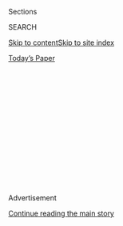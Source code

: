 <div id="app">

<div>

<div>

<div>

<div class="NYTAppHideMasthead css-1q2w90k e1suatyy0">

<div class="section css-ui9rw0 e1suatyy2">

<div class="css-eph4ug er09x8g0">

<div class="css-6n7j50">

</div>

<span class="css-1dv1kvn">Sections</span>

<div class="css-10488qs">

<span class="css-1dv1kvn">SEARCH</span>

</div>

[Skip to content](#site-content)[Skip to site
index](#site-index)

</div>

<div class="css-10698na e1huz5gh0">

</div>

</div>

<div id="masthead-bar-one" class="section hasLinks css-15hmgas e1csuq9d3">

<div class="css-uqyvli e1csuq9d0">

</div>

<div class="css-1uqjmks e1csuq9d1">

</div>

<div class="css-9e9ivx">

[](https://myaccount.nytimes3xbfgragh.onion/auth/login?response_type=cookie&client_id=vi)

</div>

<div class="css-1bvtpon e1csuq9d2">

[Today’s
Paper](https://www.nytimes3xbfgragh.onion/section/todayspaper)

</div>

</div>

</div>

</div>

<div data-aria-hidden="false">

<div id="site-content" data-role="main">

<div>

<div class="css-1aor85t" style="opacity:0.000000001;z-index:-1;visibility:hidden">

<div class="css-1hqnpie">

<div class="css-epjblv">

<span class="css-100wwgy">The Designer Changing How We Think About
Fashion and Race in
America</span>

</div>

<div class="css-k008qs">

<div class="css-o5pzib">

<span class="css-18z7m18"></span>

<div>

</div>

</div>

<span class="css-1n6z4y">https://nyti.ms/38qkpFR</span>

<div class="css-1705lsu">

<div class="css-4xjgmj">

<div class="css-4skfbu" data-role="toolbar" data-aria-label="Social Media Share buttons, Save button, and Comments Panel with current comment count" data-testid="share-tools">

  - 
  - 
  - 
  - 
    
    <div class="css-6n7j50">
    
    </div>

  - 
  - 

</div>

</div>

</div>

</div>

</div>

</div>

<div class="css-13pd83m">

</div>

<div id="top-wrapper" class="css-1sy8kpn">

<div id="top-slug" class="css-l9onyx">

Advertisement

</div>

[Continue reading the main
story](#after-top)

<div class="ad top-wrapper" style="text-align:center;height:100%;display:block;min-height:250px">

<div id="top" class="place-ad" data-position="top" data-size-key="top">

</div>

</div>

<div id="after-top">

</div>

</div>

<div>

<div id="sponsor-wrapper" class="css-1hyfx7x">

<div id="sponsor-slug" class="css-19vbshk">

Supported by

</div>

[Continue reading the main
story](#after-sponsor)

<div id="sponsor" class="ad sponsor-wrapper" style="text-align:center;height:100%;display:block">

</div>

<div id="after-sponsor">

</div>

</div>

<div class="css-186x18t">

</div>

<div class="css-1vkm6nb ehdk2mb0">

# The Designer Changing How We Think About Fashion and Race in America

</div>

Kerby Jean-Raymond’s political, narratively rich designs for Pyer Moss
presaged today’s gestures at activism on the runway. He still has much
more to say.

<div class="css-79elbk" data-testid="photoviewer-wrapper">

<div class="css-z3e15g" data-testid="photoviewer-wrapper-hidden">

</div>

<div class="css-1a48zt4 ehw59r15" data-testid="photoviewer-children">

![<span class="css-1l9o2ey e13ogyst0" data-aria-hidden="true">Kerby
Jean-Raymond, photographed in New York City on Jan. 8,
2020.</span><span class="css-1nlbvxy e1z0qqy90" itemprop="copyrightHolder"><span class="css-1ly73wi e1tej78p0">Credit...</span><span><span>Photo
by Michelle Sank. Styled by Jason
Rider</span></span></span>](https://static01.graylady3jvrrxbe.onion/images/2020/02/27/t-magazine/27tmag-pyermoss-slide-2M1H/27tmag-pyermoss-slide-2M1H-articleLarge.jpg?quality=75&auto=webp&disable=upscale)

</div>

</div>

<div class="css-18e8msd">

<div class="css-vp77d3 epjyd6m0">

<div class="css-1baulvz">

By [<span class="css-1baulvz last-byline" itemprop="name">M.H.
Miller</span>](https://www.nytimes3xbfgragh.onion/by/m-h-miller)

</div>

</div>

  - 
    
    <div class="css-nv7ky2 e16638kd2">
    
    March 5,
    2020
    
    </div>

  - 
    
    <div class="css-4xjgmj">
    
    <div class="css-d8bdto" data-role="toolbar" data-aria-label="Social Media Share buttons, Save button, and Comments Panel with current comment count" data-testid="share-tools">
    
      - 
      - 
      - 
      - 
        
        <div class="css-6n7j50">
        
        </div>
    
      - 
      - 
    
    </div>
    
    </div>

</div>

</div>

<div class="section meteredContent css-1r7ky0e" name="articleBody" itemprop="articleBody">

<div class="css-1fanzo5 StoryBodyCompanionColumn">

<div class="css-53u6y8">

THE DESIGNER [KERBY
Jean-Raymond](https://www.nytimes3xbfgragh.onion/2018/11/06/t-magazine/derrick-adams-kerby-jean-raymond-pyer-moss.html)’s
studio is on the Manhattan campus of the Fashion Institute of Technology
on West 27th Street, across from the school’s student center. He’s been
there for about three years but is in the process of looking for a
larger office in Brooklyn, where he grew up. Jean-Raymond has outgrown
the current space, and not just in a physical sense; in the time he’s
been working here, his renown, as the head of his seven-year-old label,
[Pyer
Moss](https://www.nytimes3xbfgragh.onion/2018/11/06/fashion/kerby-jean-raymond-pyer-moss-cfda-vogue-fashion-fund.html),
but also as a representative of the fashion industry’s future, has grown
immensely. What started as a fairly humble streetwear line has expanded
into an ambitious conceptual project. Jean-Raymond is the child of
Haitian immigrants, and his designs — especially the way he presents
them publicly — collectively offer a strikingly personal and singular
narrative about his own life as a black designer in America. He’s become
successful as a result of this, receiving praise from critics and
counting among his clients and collaborators people like [Erykah
Badu](https://www.nytimes3xbfgragh.onion/2016/02/13/t-magazine/fashion/erykah-badu-styling-debut-pyer-moss-fashion-week.html),
[Usher](https://www.usherworld.com/),
[Rihanna](https://www.nytimes3xbfgragh.onion/interactive/2019/05/20/t-magazine/rihanna-fenty-louis-vuitton.html)
and [Michelle
Obama](https://www.nytimes3xbfgragh.onion/2016/10/17/t-magazine/michelle-obama-chimamanda-ngozi-adichie-gloria-steinem-letter.html).

Throughout his career — he founded his first fashion label, Mary’s
Jungle, when he was 15 — he’s built collections referencing themes that
together read like a checklist of certain generational touchstones: the
beginning of the Iraq War (which inspired a T-shirt line, printed with
slogans like “We won’t fight another rich man’s war”), the 2008
financial crisis and its effect on American politics (Pyer Moss’s Bernie
vs. Bernie collection,
[spring 2017](https://www.vogue.com/fashion-shows/spring-2017-ready-to-wear/pyer-moss)),
the widely documented and institutionally sanctioned murder of innocent
people of color by police (Ota, Meet Saartjie,
[spring 2016](https://www.nytimes3xbfgragh.onion/interactive/2016/02/08/fashion/Designers-On-the-Rise-at-New-York-Fashion-Week.html)),
depression and the various pharmaceutical and chemical responses to it
(Double Bind,
[fall 2016](https://www.vogue.com/fashion-shows/fall-2016-menswear/pyer-moss)).
But these broad experiences are anchored by an almost novelistic
attention to detail. His clothes, which appear simple upon first glance,
reveal themselves as surprisingly nuanced when examined up close: In his
[spring 2020](https://www.nytimes3xbfgragh.onion/2019/09/07/t-magazine/new-york-fashion-week-pictures.html)
collection, which was inspired by the black blues and gospel singer and
guitarist [Sister Rosetta
Tharpe](https://www.nytimes3xbfgragh.onion/1973/10/10/archives/sister-rosetta-tharpe-is-dead-top-gospel-singer-since-1930.html),
a recurring print of what seems to be an abstract swirl of black and
white is actually a pattern of varying configurations of the headstock
of a Gibson SG Custom, Tharpe’s preferred guitar. The runway show for
the spring 2019 collection was held in the Brooklyn neighborhood of
Weeksville, one of the first communities in New York with black
homeowners, and presented an alternate fashion history in which black
people were free to dress how they liked without the threat of racist
judgment or violence. It included colorful clothing printed with
paintings featuring happy domestic scenes by the artist [Derrick
Adams](https://www.nytimes3xbfgragh.onion/2019/11/05/t-magazine/derrick-adams.html):
a backyard barbecue, a wedding and, on a hand-beaded purple shift dress,
an image of a black father holding his baby. (Jean-Raymond himself is
not married and does not have children.) Occasionally, his clothes take
on the feel of protest signs, like a simple white T-shirt commanding
“Stop calling 911 on the culture,” or, as he wore to a meeting with
Vogue’s editor in chief, Anna Wintour, in 2018, a black long-sleeved
shirt with the words “If you are just learning about Pyer Moss we
forgive you.” He thinks of his clothing as individual works that people
collect, like pieces of art (they range from $175 for a T-shirt to about
$5,850 for a pleated wedding gown), and of each collection as an
installation that presents a thesis. But the best word to describe him
might be “literary”: He values story and context as much as cut or fit.
Even the label’s name has a deeper narrative. It is a lightly modified
combination of his mother Vania’s maiden name (Moss) and the name to
which she changed it in order to expedite a green card (Pierre, the same
as a cousin’s, who was already in America).

Though he makes clothes for men and women, Jean-Raymond’s most powerful
statements often concern his relationship to masculinity. He designed a
collection inspired by his father for the
[fall 2017](https://www.vogue.com/fashion-shows/fall-2017-ready-to-wear/pyer-moss)
season, the presentation of which was more an act of Proustian
reclamation than it was a typical runway show — his father’s green-card
photo, printed on numerous designs, was Jean-Raymond’s madeleine. Models
walked in clothing that reimagined Jean-Raymond’s father as a young man.
He had been a pre-med student in Haiti before immigrating to New York in
1979, and always maintained an effortless sense of style. The clothes in
the collection were deliberately imperfect, with sleeves that were too
long or too short and slacks that looked nearly unfinished, but in their
sheer sense of character, they were irresistible: wool overcoats with
enormous lapels; a maroon sweatsuit printed with what looked like a
college logo but in fact said “Miragwan,” the Creole name for the
commune in Western Haiti where his father grew up; a hoodie on which a
drawing of the elder Jean-Raymond appeared, rendered as a slightly
deific icon in a portrayal that was somehow simultaneously ironic and
loving. Instead of the common fashion-show soundtrack, he deployed a
16-person live choir — named the Pyer Moss Tabernacle Drip Choir
Drenched in the Blood — that performed a combination of traditional
gospel and pop hits, now a much-copied fashion-show fixture.
Jean-Raymond’s clothing can look like simple sportswear, but it contains
complexities that mine the depths of his memories and attempt to revise
them. His self-awareness is so heightened that he even acknowledges his
position as an unreliable narrator: The show about his father was called
“[My Father as I Remember
From 1980-1999](https://www.nytimes3xbfgragh.onion/2017/02/08/fashion/kerby-jean-raymond-pyer-moss-designer-immigrant-father-new-york-fashion-week.html),”
the first date being six years before the designer was born.

</div>

</div>

<div>

</div>

<div class="css-79elbk" data-testid="photoviewer-wrapper">

<div class="css-z3e15g" data-testid="photoviewer-wrapper-hidden">

</div>

<div class="css-1a48zt4 ehw59r15" data-testid="photoviewer-children">

![<span class="css-1l9o2ey e13ogyst0" data-aria-hidden="true">From left:
**Pyer Moss** pants, $450, [pyermoss.com](https://pyermoss.com/). **Pyer
Moss in Collaboration With Aurora James** boots, $895. **Pyer Moss**
pants, $450. **Pyer Moss in Collaboration With Aurora James** boots,
$895. **Pyer Moss** pants, $450. **Pyer Moss in Collaboration With
Aurora James** boots,
$895.</span><span class="css-1nlbvxy e1z0qqy90" itemprop="copyrightHolder"><span class="css-1ly73wi e1tej78p0">Credit...</span><span>Photo
by Michelle Sank. Styled by Jason
Rider</span></span>](https://static01.graylady3jvrrxbe.onion/images/2020/02/27/t-magazine/27tmag-pyermoss-slide-TIE2/27tmag-pyermoss-slide-TIE2-articleLarge.jpg?quality=75&auto=webp&disable=upscale)

</div>

</div>

<div class="css-1fanzo5 StoryBodyCompanionColumn">

<div class="css-53u6y8">

ON A GRAY afternoon in November, I visited Jean-Raymond at the studio,
where he was conducting a meeting with his 15-person staff. The space
was cramped — metal racks held clothing from past collections — though
it also gave off a feeling of utilitarian order. Aside from a banana
plant in the center of the room, few personal touches were visible — it
was as if he’d already used them up in his work. Jean-Raymond was
wearing a purple
[Gucci](https://www.nytimes3xbfgragh.onion/2018/10/15/t-magazine/alessandro-michele-gucci-interview.html)
sweater, a pair of black Pyer Moss pants and pristine red-and-blue
Reebok sneakers. (Since 2018, Jean-Raymond has had [his own
line](https://www.reebok.com/us/pyer_moss_collection) with the brand,
which includes a popular collection of sneakers.) As he spoke to four
members of his young team, he stood before a series of boards for his
next collection, each tacked with printouts of computer-made renderings,
which he drew and wrote on.

What I noticed immediately was his calm: He wasn’t lecturing or forcing
any decisions, but asking questions and listening. If he said he didn’t
like a print or a silhouette, one of the staffers would ask him why, and
he would patiently explain himself: He repeated the phrase “This just
doesn’t feel new enough” like an incantation.

Inspecting a sketch of the Pyer Moss take on basketball shorts, he said,
“I like this, but as a set, with a silk camisole — like a silk
basketball jersey.” He produced a notepad printed with the logo for the
Council of Fashion Designers of America — he is, as of 2019, a member of
the organization’s board — and drew how he wanted it to look: “It’s like
a spaghetti strap that becomes basketball.”

“This is too old-fashioned,” he said, turning now to a design for a wrap
dress. “I think we need our version of the little black dress. What does
someone wear to some of these \[expletive\] galas like the ones I went
to last week?” (Early November is gala season in New York.) He thought
for a moment and answered his own question: “You need something
backless. Think about [Michelle
Pfeiffer](https://www.nytimes3xbfgragh.onion/2019/12/06/t-magazine/michelle-pfeiffer-perfume-bottles.html)
coming down the stairs in ‘Scarface.’”

</div>

</div>

<div class="css-1fanzo5 StoryBodyCompanionColumn">

<div class="css-53u6y8">

Seeing the smallness of Jean-Raymond’s operation made me consider the
intimacy of his clothing, and how all of it is impossible to separate
from its creator. At 33, he’s become something of an elder statesman.
Not so long ago, few students on the F.I.T. campus recognized him; now,
many of them do. As a result, his encounters often involve dispensing
advice to young designers, especially designers of color. This has
become a major part of his morning commute, the reason he’s late to
work. Whether they stop him in the street or message him on social media
or find him at a show or a talk, he tells them the same thing: Your
personal story — your sadness and confusion and losses and victories —
is your superpower, the one thing that can’t be taken from you. It’s
your fingerprint, and nothing is worth smearing it. In a business guided
by rote tradition, Jean-Raymond has carved out a unique path as an
artist. At so many popular brands, he’ll tell me, the creative director
could leave and be swapped out with someone else and nothing would
really change. But to do work that is authentic, that gets at the core
of who you are, *that* is where true strength lies. There’s no Pyer Moss
without Kerby Jean-Raymond; the two are
interchangeable.

</div>

</div>

<div class="css-79elbk" data-testid="photoviewer-wrapper">

<div class="css-z3e15g" data-testid="photoviewer-wrapper-hidden">

</div>

<div class="css-1a48zt4 ehw59r15" data-testid="photoviewer-children">

<div class="css-1xdhyk6 erfvjey0">

<span class="css-1ly73wi e1tej78p0">Image</span>

<div class="css-zjzyr8">

<div data-testid="lazyimage-container" style="height:309.3333333333333px">

</div>

</div>

</div>

<span class="css-1l9o2ey e13ogyst0" data-aria-hidden="true">From left:
**Pyer Moss** robe, $1,095, and pants. **Pyer Moss in Collaboration With
Aurora James** boots. **Pyer Moss** top, $225, and pants. **Pyer Moss in
Collaboration With Aurora James** boots. **Pyer Moss** robe, price on
request, and pants. **Pyer Moss in Collaboration With Aurora James**
boots.</span><span class="css-1nlbvxy e1z0qqy90" itemprop="copyrightHolder"><span class="css-1ly73wi e1tej78p0">Credit...</span><span>Photo
by Michelle Sank. Styled by Jason Rider</span></span>

</div>

</div>

<div class="css-1fanzo5 StoryBodyCompanionColumn">

<div class="css-53u6y8">

Later, we talked more about this idea at a vegan restaurant in Chelsea,
where Jean-Raymond is a regular. He has a standing appointment here
every couple of weeks with a group of childhood friends from Flatbush, a
Brooklyn neighborhood that is now arguably more threatened by
gentrification than violence, though that wasn’t the case in the ’90s,
when Jean-Raymond was growing up there. He told me that of his childhood
circle of friends, only about five, including himself, have not been
stunted by tragedy: Two are dead, three are in prison, and two of those
three won’t get out.

Jean-Raymond is as skilled a self-mythologizer in conversation as he is
in his clothes. I sometimes felt that he knew better than I did how the
things he was saying, as he was saying them, would fit into the scope of
a magazine profile. It didn’t take him long to begin discussing how, in
every creative industry, old business models — retail, print magazines —
are dying, and concepts like inclusion and representation have been used
to offer them a faux sheen of relevance. Progressiveness and diversity
themselves have become commodified as yet another fad that the web of
global media can exploit while patting itself on the back. Yet few
people are as altruistic as they’d like to think, Jean-Raymond said. He
then quoted
[Jay-Z](https://www.nytimes3xbfgragh.onion/interactive/2017/11/29/t-magazine/jay-z-dean-baquet-interview.html):
“You run a check up but they never give you leverage.” Meaning, some
enormous conglomerate might give Jean-Raymond a major platform, or lend
him money to do an ambitious project, but they won’t let him own his
ideas, and someday soon they’ll be back to collect. “They’ll give you
the money,” he said, “they’ll hire a black face for their company now,
they’ll put black models on the runway, they might even put a head of
diversity in charge who’s black, but are they giving you leverage to
make decisions for the company?” He didn’t have to answer this question,
and instead interrupted himself with another observation. “Let me tell
you what equality is,” he said. “Equality is when we both” — he as a
black person, me as a white one — “have the right to be mediocre.”

Jean-Raymond has never had this luxury. His mother died on a trip to
Haiti to visit her mother when he was 7. At first, his father didn’t
even tell him she was dead. Jean-Raymond’s family didn’t think he could
handle it, so every once in a while, they’d put him on the phone with an
aunt who pretended to be his mother. “I still have no closure as it
pertains to my mom,” he said. “So I try to do a lot of things with the
brand that I feel like, from what I can remember, she would be proud
of.” He recalls his mother cutting squares of cardboard from discarded
boxes and using them to teach her son how to fold his shirts neatly. In
various Pyer Moss designs, one can see a square of fabric stitched to
the back of a piece of clothing, a kind of phantom homage to this
memory.

His father was driving a cab in New York when he won a small amount of
money from a lotto ticket, which he used to become a licensed
electrician. For a while, he worked for General Electric but soon
started his own home-repair business, installing radio systems and
illegal cable boxes for the people in Flatbush who had money. (“Mostly
drug dealers,” Jean-Raymond said.) At 12, Jean-Raymond’s love of Nike
Air Worms, a [Dennis
Rodman](https://www.nytimes3xbfgragh.onion/2003/06/01/magazine/no-rebound.html)
design for the brand, made him resolve to become a designer. He got his
first job at a sneaker store in the neighborhood called Ragga Muffin,
which granted him a certain amount of respect among his peers — he was
still a child, but he became the go-to for anyone who wanted a new pair
of
shoes.

</div>

</div>

<div class="css-79elbk" data-testid="photoviewer-wrapper">

<div class="css-z3e15g" data-testid="photoviewer-wrapper-hidden">

</div>

<div class="css-1a48zt4 ehw59r15" data-testid="photoviewer-children">

<div class="css-1xdhyk6 erfvjey0">

<span class="css-1ly73wi e1tej78p0">Image</span>

<div class="css-zjzyr8">

<div data-testid="lazyimage-container" style="height:257.77777777777777px">

</div>

</div>

</div>

<span class="css-1l9o2ey e13ogyst0" data-aria-hidden="true">Left: **Pyer
Moss** shirt, price on request, and pants, $450. **Pyer Moss in
Collaboration With Aurora James** boots. Right: **Pyer Moss** shirt,
price on request, and pants. **Pyer Moss in Collaboration With Aurora
James**
boots.</span><span class="css-1nlbvxy e1z0qqy90" itemprop="copyrightHolder"><span class="css-1ly73wi e1tej78p0">Credit...</span><span>Photo
by Michelle Sank. Styled by Jason Rider</span></span>

</div>

</div>

<div class="css-1fanzo5 StoryBodyCompanionColumn">

<div class="css-53u6y8">

He looked through the directories for public New York high schools until
he found the one that matched his prospective vocation: the High School
of Fashion Industries, located around the corner from where we were now
talking. He was nearly expelled in his first semester for throwing a
container of Wite-Out at a classmate. Instead, he explained himself to
his teacher, telling her that he felt bored and frustrated and wanted
more to do. She helped set him up with a job, and this was how
Jean-Raymond began his career in mainstream fashion, becoming a
14-year-old unpaid intern at the New York City-based [Kay
Unger](https://www.kayunger.com/). Unger had been a pioneer of American
fashion, creating her own line in 1972, which became known for its
sophisticated but obtainable designs for professional women. She was a
female creative director who had grown a small company into a
$100-million business, an outlier who would provide a model for
Jean-Raymond of how a supposed outsider could succeed in an unforgiving
industry.

</div>

</div>

<div class="css-1fanzo5 StoryBodyCompanionColumn">

<div class="css-53u6y8">

His first day was Sept. 10, 2001.

AFTER THE TERRORIST attacks of 9/11, it took three weeks for
Jean-Raymond to get back to work for his second day. He was so shy,
Unger said, he barely talked, but he also did everything she asked, and
did it well. Soon, she had him start coming in on Saturdays and paying
him for his time. She’d take him to a diner downstairs from her office
on 38th Street, and the more food he’d order, the more he’d open up. He
had a preternatural gift for drawing, and now he’d learn how things were
cut, and what to do with the scraps. Unger sent him all over town:
picking up fabrics, visiting factories.

When I asked him if his age ever posed a problem for him, he asked me,
“What do you think was worse, my age or my race?” Every time he went
out on an errand, whether it was to a warehouse or a fashion studio, the
lobby security would send him around to the messenger door — he got so
used to being forced into a side entrance that he stopped checking in at
the front desk altogether. “I know all the freight entrances in New York
from 35th Street to 41st Street,” he said. “Every single building, from
Ninth Avenue all the way over to Sixth.”

The experience was formative. Unger would give Jean-Raymond seed money
for his first line ($150, which seemed like a lot to someone still not
old enough to drive), and the two would talk about the business,
realizing the extent to which they occupied different industries. There
was the fashion world of Unger and her contemporaries, like [Nicole
Miller](https://www.nicolemiller.com/), [Michael
Kors](https://www.nytimes3xbfgragh.onion/2018/04/09/t-magazine/michael-kors-80s-photos-inspiration.html),
[Ralph
Lauren](https://www.nytimes3xbfgragh.onion/2016/08/18/t-magazine/fashion/ralph-lauren-womens-watch.html)
and [Georgina
Chapman](https://www.nytimes3xbfgragh.onion/2018/05/10/fashion/marchesa-harvey-weinstein.html),
whose Marchesa line was produced by Unger and which Jean-Raymond, on the
cusp of 17, became an integral part of, and then there was the fashion
world of the sneaker store that Jean-Raymond worked in back in Brooklyn.
Despite their physical proximity to each other, the two did not overlap.
The one wouldn’t even let the other through the front
door.

</div>

</div>

<div class="css-79elbk" data-testid="photoviewer-wrapper">

<div class="css-z3e15g" data-testid="photoviewer-wrapper-hidden">

</div>

<div class="css-1a48zt4 ehw59r15" data-testid="photoviewer-children">

<div class="css-1xdhyk6 erfvjey0">

<span class="css-1ly73wi e1tej78p0">Image</span>

<div class="css-zjzyr8">

<div data-testid="lazyimage-container" style="height:309.3333333333333px">

</div>

</div>

</div>

<span class="css-1l9o2ey e13ogyst0" data-aria-hidden="true">Left: **Pyer
Moss** shirt, $850, and pants, $850. **Pyer Moss in Collaboration with
Aurora James** boots, $895. Right: **Pyer Moss** shirt, $600, cummerbund
and pants, price on request. **Pyer Moss in collaboration with Aurora
James**
boots.</span><span class="css-1nlbvxy e1z0qqy90" itemprop="copyrightHolder"><span class="css-1ly73wi e1tej78p0">Credit...</span><span>Photo
by Michelle Sank. Styled by Jason Rider</span></span>

</div>

</div>

<div class="css-1fanzo5 StoryBodyCompanionColumn">

<div class="css-53u6y8">

These experiences would be incorporated into Pyer Moss, not just in the
designs themselves and their message but in the way the company is run.
There are certain long-held traditions that an American fashion designer
has had to follow in order to claim success: The designer had to get his
clothes into the department stores Barneys or Bergdorf Goodman; he had
to present collections in New York each season and go to Paris to meet
with European buyers; he had to advertise in Vogue. Black American
designers achieved success via this traditional route (and notably not
in Europe, where there remain almost no black designers helming the top
French and Italian houses) only in exceptional circumstances. Being one
of the most famous people in the world was typically a prerequisite.
Consider some of Jean-Raymond’s and Pyer Moss’s forebears and
contemporaries: [Sean
Combs](https://www.nytimes3xbfgragh.onion/topic/person/sean-combs)’s
Sean John, [Kanye
West](https://www.nytimes3xbfgragh.onion/2015/04/10/t-magazine/kanye-west-adidas-yeezy-fashion-interview.html)’s
[Yeezy](https://www.nytimes3xbfgragh.onion/2016/02/11/t-magazine/fashion/kanye-west-yeezy-season-3-new-york-fashion-week-fall-2016.html)
or
[Rihanna](https://www.nytimes3xbfgragh.onion/2015/10/12/t-magazine/rihanna-miranda-july-interview.html)’s
[Fenty](https://www.nytimes3xbfgragh.onion/interactive/2019/05/20/t-magazine/rihanna-fenty-louis-vuitton.html).
And still, distinctively black brands like
[FUBU](https://www.nytimes3xbfgragh.onion/1999/03/14/style/trying-to-stay-true-to-the-street.html)
or [Cross
Colours](https://www.nytimes3xbfgragh.onion/1994/03/03/business/company-news-a-new-life-for-cross-colours.html),
which became behemoths [in the
’90s](https://www.nytimes3xbfgragh.onion/2015/06/25/t-magazine/nas-fresh-dressed-style.html),
were kept on the fringes — no Vogue spreads, and good luck finding FUBU
denim jackets on the racks at Barneys. These were the brands that
inspired Jean-Raymond when he was growing up — in recent years, he has
collaborated with FUBU, Cross Colours and Sean John on capsule
collections, and one can see their influence on the designer in his use
of bright primary colors and denim — though their absence from the
high-end fashion world at the height of their commercial power only
seemed to confirm to Jean-Raymond that he didn’t belong in that world,
either.

“Talk about an industry that never advertised for us, that never hired
us at the top, that never acknowledged the fact that we were always
their biggest influencers and ambassadors,” Jean-Raymond said. (Of the
19 designers on the board of the CFDA, only four identify as black,
including Jean-Raymond.) In the early years of his company, he attempted
to follow the rules, but at a certain point, he realized they would
never work for him. When he held his show about police brutality in
2015, the very fact that a designer was planning on using a runway to
address a controversial topic made headlines before the show’s debut,
and his original venue canceled on him, as did almost all of his buyers.
As [gestures at political
activism](https://www.nytimes3xbfgragh.onion/interactive/2019/03/21/t-magazine/fashion-future-history.html)
have become commonplace on runways since the election of [Donald
Trump](https://www.nytimes3xbfgragh.onion/topic/person/donald-trump),
the idea of Jean-Raymond inspiring this much contention now seems
absurd. But at the time, it was enough to make him conclude that success
would have to mean something different to him than it did to everyone
else. In the front row of that show, he sat numerous Black Lives Matter
activists, including Emerald Garner, whose father,
[Eric](https://www.nytimes3xbfgragh.onion/2019/07/16/nyregion/eric-garner-case-death-daniel-pantaleo.html),
was filmed pleading “I can’t breathe” as a Staten Island police officer
choked him to death for selling cigarettes on a street corner in 2014.
This meant the usual power brokers were moved to the second or third
row; some of them, upon discovering they’d been downgraded from their
positions of prominence, sent word that they weren’t coming unless they
sat up front. Jean-Raymond’s response, as he reiterated in a video
interview at the time with Al Jazeera, was: “Well, \[expletive\] you
then.”

</div>

</div>

<div class="css-1fanzo5 StoryBodyCompanionColumn">

<div class="css-53u6y8">

JEAN-RAYMOND HAS been trying to do things his own way ever since. In
2018, he became the full owner of his company. He went broke doing this,
but it reset Pyer Moss in a way that’s allowed him to operate on his own
terms. Now, he’ll regularly skip a season because he wants to work
longer on a project (as he did during New York Fashion Week in February,
which he forwent), and he chooses to focus on his home base of New York
over other markets; he can make more money selling T-shirts at a merch
stand at a show in Brooklyn than he can showing a collection in Paris.
If he doesn’t like something, he’ll speak up about it, no matter which
powerful figure he might risk alienating.

This happened most recently last fall, at a gala held by the influential
industry publication The Business of Fashion, which Jean-Raymond says
had planned to do a cover story on him and then, after extensive
conversations with him and his team about his business, rescinded the
offer. Then, greeting attendees at the front entrance of the event,
called the BoF 500 and held in Paris in September during the city’s
Fashion Week, was a gospel choir that included many black members.
“Homage without empathy and representation is appropriation,”
Jean-Raymond [wrote in a
statement](https://medium.com/@kerbyjeanraymond/peace-3d94209412fb)
following a series of posts on Instagram that [went
viral](https://fashionista.com/2019/10/kerby-jean-raymond-bof-500-gala-controversy)
while the gala was still going on. “Instead, explore your own culture,
religion and origins. By replicating ours and excluding us — you prove
to us that you see us as a trend. Like, we gonna die black, are you?”
This was the exact thing Jean-Raymond spent his career combating: the
fashion industry’s flagrant exploitation of those it had deemed
outsiders, monetizing them for profit, making their stories tepid and
meaningless. Imran Amed, BoF’s editor in chief, responded in an 800-word
[post on his
site](https://www.businessoffashion.com/articles/editors-letter/why-im-listening-to-kerby-jean-raymond)
titled “Why I’m Listening to Kerby Jean-Raymond,” in which he apologized
to the designer (while also disagreeing with his interpretation of the
event) and cited his own experience as the gay child of Muslim
immigrants as proof that inclusivity was not a fleeting concern. That an
apology happened at all was, on one level, a testament to Jean-Raymond’s
rising stature. But he was also concerned that people wouldn’t
understand the deeper implications of this exchange — that he would be
dismissed as “just an angry black man, mad about a
choir.”

</div>

</div>

<div class="css-79elbk" data-testid="photoviewer-wrapper">

<div class="css-z3e15g" data-testid="photoviewer-wrapper-hidden">

</div>

<div class="css-1a48zt4 ehw59r15" data-testid="photoviewer-children">

<div class="css-1xdhyk6 erfvjey0">

<span class="css-1ly73wi e1tej78p0">Image</span>

<div class="css-zjzyr8">

<div data-testid="lazyimage-container" style="height:292.5777777777778px">

</div>

</div>

</div>

<span class="css-1l9o2ey e13ogyst0" data-aria-hidden="true">From left:
looks from Pyer Moss fall 2016; spring 2016 (2); and spring
2017.</span><span class="css-1nlbvxy e1z0qqy90" itemprop="copyrightHolder"><span class="css-1ly73wi e1tej78p0">Credit...</span><span>From
left: Firstview; Imaxtree (2);
Firstview</span></span>

</div>

</div>

<div class="css-79elbk" data-testid="photoviewer-wrapper">

<div class="css-z3e15g" data-testid="photoviewer-wrapper-hidden">

</div>

<div class="css-1a48zt4 ehw59r15" data-testid="photoviewer-children">

<div class="css-1xdhyk6 erfvjey0">

<span class="css-1ly73wi e1tej78p0">Image</span>

<div class="css-zjzyr8">

<div data-testid="lazyimage-container" style="height:292.5777777777778px">

</div>

</div>

</div>

<span class="css-1l9o2ey e13ogyst0" data-aria-hidden="true">From left:
looks from Pyer Moss fall 2017; spring 2019 (2); and spring
2020.</span><span class="css-1nlbvxy e1z0qqy90" itemprop="copyrightHolder"><span class="css-1ly73wi e1tej78p0">Credit...</span><span>Firstview
(4)</span></span>

</div>

</div>

<div class="css-1fanzo5 StoryBodyCompanionColumn">

<div class="css-53u6y8">

“Let me put it this way,” he said to me. “Let’s say we’re gonna start a
Caribbean food festival. We go to Flatbush and we go to all the top
Caribbean restaurants. And we say to them, ‘We’re gonna have you
headline this food festival, and it’s gonna change the trajectory of
your business.’ And they’re like, ‘Absolutely, let’s do it.’ But the
condition is that, for the next four months, we need to know your
recipes, we need to know the makeup of your consumer, we need to know
what you’re going to be working on next, because we want to make sure we
have the full story. Then, after all that, they say, ‘You know, we’re
going to go a different route.’ Then you show up to the food festival
and it’s now sponsored by Whole Foods, Wolfgang Puck, McDonald’s. It’s
exactly that, and that’s what I needed to explain: This was what real
appropriation looks like.” (“I was really quite devastated and saddened
that he left our interactions feeling the way he did, and I remain
extremely sorry that he would feel that way,” Amed said. “If anything
good came out of that situation it just underscored how much work we can
do to address this issue.”)

Perhaps surprisingly, Jean-Raymond has also found himself outlasting
Barneys, which, after a steady decline in business that left the brand
struggling to cover rent on its properties in New York and elsewhere,
will close this year after filing for bankruptcy last summer. (“Good
riddance,” Jean-Raymond said.) This is the clearest indication that
American fashion is changing and, in some ways, trying to catch up with
Pyer Moss. Jean-Raymond represents a new mold of designer altogether,
and a new moment in fashion in which clothes are arguably no longer the
sole purpose of a brand; a brand also needs to have a message.
Jean-Raymond’s is that he never saw himself, or anything resembling
himself, in a majority of contemporary fashion, and this is why his
clothes are so personal to him, why he was so upset about a choir at a
fashion party. His designs are a means of announcing himself, and this
is his main goal — not money or ownership or praise, but in making
clothes that make him feel seen, and in turn make other people feel seen
as well. The simple gesture of putting his immigrant father on a T-shirt
would not have fit into anyone’s idea of “luxury” just five years ago,
but the very meaning of the word has changed. Jean-Raymond has succeeded
through talent and resolve, but he also has been fortunate to work at a
time in which the culture has changed enough to reward him for being
true to himself, something that his predecessors were largely denied.

The culmination of Jean-Raymond’s career so far came last fall, at his
spring 2020 show, Sister, held during New York Fashion Week at East
Flatbush’s [Kings
Theater](https://www.nytimes3xbfgragh.onion/2014/12/31/realestate/commercial/kings-theater-in-flatbush-set-to-reopen-and-lift-a-neighborhood.html),
an ornate 1920s-era movie palace. Jean-Raymond had returned to the
neighborhood where he grew up. His trademark choir had swelled to 90
members (the size of the choir rises and falls proportionally with how
much money Jean-Raymond has at a given time). The clothes had the
trademarks that are now expected of him: retro lapels, wide-shouldered
silhouettes, silk shirts cut like basketball jerseys, vivid jewel tones
and primary hues. But there was something utopian about this event in a
way that the exclusionary fashion world rarely aspires to. It was a
glimpse at a designer operating with total freedom and confidence — not
because someone in power had let him but because he himself wanted
to.

</div>

</div>

<div>

</div>

<div class="css-79elbk" data-testid="photoviewer-wrapper">

<div class="css-z3e15g" data-testid="photoviewer-wrapper-hidden">

</div>

<div class="css-1a48zt4 ehw59r15" data-testid="photoviewer-children">

<div class="css-1xdhyk6 erfvjey0">

<span class="css-1ly73wi e1tej78p0">Image</span>

<div class="css-zjzyr8">

<div data-testid="lazyimage-container" style="height:257.77777777777777px">

</div>

</div>

</div>

<span class="css-1l9o2ey e13ogyst0" data-aria-hidden="true">Left: **Pyer
Moss** jacket and pants, price on request, and shoes, $595. Right:
**Pyer Moss** poncho, $675, pants, $450, and shoes,
$595.</span><span class="css-1nlbvxy e1z0qqy90" itemprop="copyrightHolder"><span class="css-1ly73wi e1tej78p0">Credit...</span><span>Photo
by Michelle Sank. Styled by Jason Rider</span></span>

</div>

</div>

<div class="css-1fanzo5 StoryBodyCompanionColumn">

<div class="css-53u6y8">

IN DECEMBER, I ASKED Jean-Raymond to meet me at the Museum of Modern Art
in New York. Like the American fashion industry, MoMA is a legacy
institution that is reconsidering its priorities in an age of identity
politics. The museum had recently done an extensive rehang of its
collection in a renovated building, offering more space to the artists —
many of them women and people of color — who had for so long been
categorically ignored by American museums.

We met in the lobby. He was wearing a striped button-down shirt under a
black jacket with the Pyer Moss label stitched over the heart. He had on
thick glasses and a gold chain, and he looked good. We started in a
gallery devoted to the work of [Betye
Saar](https://www.nytimes3xbfgragh.onion/2019/09/04/arts/design/betye-saar.html),
a black assemblage artist who began her career in the ’60s but, at age
93, was only now getting attention from museums. We paused at “[Black
Girl’s Window](https://www.moma.org/collection/works/167631),” a 1969
work painted on a window that had been removed from its hinges, showing
a black face, rendered as a kind of onyx silhouette, except for a pair
of eyes that stare out from the painting eerily. “I like these
depictions of blackness as hollow outlines,” Jean-Raymond said. “It
makes you have to dig deeper, to what’s underneath the blackness.” This
is a concept, he said, he’s toying with in his next show, though he
wouldn’t say much more than that, beyond the fact that he has a song in
mind that is serving as inspiration:
[Prince](https://www.nytimes3xbfgragh.onion/topic/person/prince)’s
“Insatiable.”

As we walked through the museum, he told me about the house he just
bought near the Columbia Waterfront, in the Carroll Gardens neighborhood
of Brooklyn. While doing a cursory Google search, he discovered that his
neighbors, a white couple, living in the duplicate townhouse next door
with the exact same layout and dimensions, had paid about $350,000 less
than Jean-Raymond when they purchased it a few weeks earlier. He could
see no reason other than his race that this would have happened, and
when he confronted his broker about it, he denied the accusation but
couldn’t come up with a better reason either. He was wondering what to
do with this information, which had now tainted the place, the first
house he’s ever owned. He hadn’t moved in yet, but now had reservations
about doing so at all.

“You know, I did everything right,” he told me. “I rose to the top of my
profession, and there’s this feeling that it’s still not enough.”

We had arrived at a suite of 1940-41 paintings by [Jacob
Lawrence](https://www.nytimes3xbfgragh.onion/2000/06/10/arts/jacob-lawrence-dead-82-vivid-painter-who-chronicled-odyssey-black-americans.html),
whom Jean-Raymond said was his favorite artist. Called “[The Migration
Series](https://www.moma.org/calendar/exhibitions/444),” they depicted
the experience of the wide movement of African-Americans from the rural
South to Northern cities in the years before World War II. There are
only a handful of images in the series of 60 works in which a subject’s
eyes are open and clearly visible: One of them is a painting of a woman
slicing an enormous slab of fatback bacon, while a child, his chin
propped on the corner of the table, looks on. It’s the child’s eyes that
are visible, and they don’t look excited but weary, full of ugly
knowledge. We lingered here for a time before we decided to move on.

Models: M’Baye Ndiaye at Muse, Javion Robinson at Timothy Rosado,
Hasheem W at Soul and Nisaa Pouncey at Next Models. Hair by Sabrina
Szinay at M\&A Group. Makeup by Janessa Paré at The Together Company.
Set design by David De Quevedo. Casting by Ricky Michiels. Producer:
Lauren Stocker. Tailoring: Carol Ai. Photo assistant: Tracie Williams.
Stylist’s assistant: Noah Delfiner. Makeup assistant: Maggie Mondanile.
Set assistant: Haley Burke.

</div>

</div>

<div>

</div>

</div>

<div>

</div>

<div>

</div>

<div>

</div>

<div>

<div id="bottom-wrapper" class="css-1ede5it">

<div id="bottom-slug" class="css-l9onyx">

Advertisement

</div>

[Continue reading the main
story](#after-bottom)

<div id="bottom" class="ad bottom-wrapper" style="text-align:center;height:100%;display:block;min-height:90px">

</div>

<div id="after-bottom">

</div>

</div>

</div>

</div>

</div>

## Site Index

<div>

</div>

## Site Information Navigation

  - [© <span>2020</span> <span>The New York Times
    Company</span>](https://help.nytimes3xbfgragh.onion/hc/en-us/articles/115014792127-Copyright-notice)

<!-- end list -->

  - [NYTCo](https://www.nytco.com/)
  - [Contact
    Us](https://help.nytimes3xbfgragh.onion/hc/en-us/articles/115015385887-Contact-Us)
  - [Work with us](https://www.nytco.com/careers/)
  - [Advertise](https://nytmediakit.com/)
  - [T Brand Studio](http://www.tbrandstudio.com/)
  - [Your Ad
    Choices](https://www.nytimes3xbfgragh.onion/privacy/cookie-policy#how-do-i-manage-trackers)
  - [Privacy](https://www.nytimes3xbfgragh.onion/privacy)
  - [Terms of
    Service](https://help.nytimes3xbfgragh.onion/hc/en-us/articles/115014893428-Terms-of-service)
  - [Terms of
    Sale](https://help.nytimes3xbfgragh.onion/hc/en-us/articles/115014893968-Terms-of-sale)
  - [Site
    Map](https://spiderbites.nytimes3xbfgragh.onion)
  - [Help](https://help.nytimes3xbfgragh.onion/hc/en-us)
  - [Subscriptions](https://www.nytimes3xbfgragh.onion/subscription?campaignId=37WXW)

</div>

</div>

</div>

</div>
